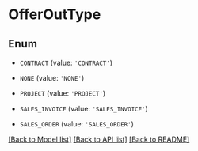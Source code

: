 # OfferOutType


## Enum

* `CONTRACT` (value: `'CONTRACT'`)

* `NONE` (value: `'NONE'`)

* `PROJECT` (value: `'PROJECT'`)

* `SALES_INVOICE` (value: `'SALES_INVOICE'`)

* `SALES_ORDER` (value: `'SALES_ORDER'`)

[[Back to Model list]](../README.md#documentation-for-models) [[Back to API list]](../README.md#documentation-for-api-endpoints) [[Back to README]](../README.md)


